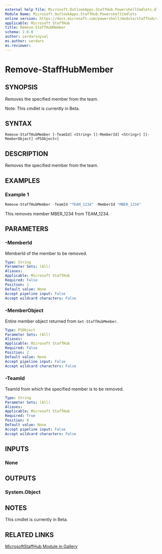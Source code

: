 ```yaml
---
external help file: Microsoft.OutlookApps.StaffHub.PowershellCmdlets.dll-Help.xml
Module Name: Microsoft.OutlookApps.StaffHub.PowershellCmdlets
online version: https://docs.microsoft.com/powershell/module/staffhub/remove-staffhubmember
applicable: Microsoft StaffHub
title: Remove-StaffHubMember
schema: 2.0.0
author: serdarsoysal
ms.author: serdars
ms.reviewer:
---
```


# Remove-StaffHubMember

## SYNOPSIS
Removes the specified member from the team.

Note: This cmdlet is currently in Beta.

## SYNTAX

```
Remove-StaffHubMember [-TeamId] <String> [[-MemberId] <String>] [[-MemberObject] <PSObject>]
```

## DESCRIPTION
Removes the specified member from the team.

## EXAMPLES

### Example 1
```powershell
Remove-StaffHubMember -TeamId "TEAM_1234" -MemberId "MBER_1234"
```

This removes member MBER_1234 from TEAM_1234.

## PARAMETERS

### -MemberId
MemberId of the member to be removed.

```yaml
Type: String
Parameter Sets: (All)
Aliases:
Applicable: Microsoft StaffHub
Required: False
Position: 1
Default value: None
Accept pipeline input: False
Accept wildcard characters: False
```

### -MemberObject
Entire member object returned from `Get-StaffHubMember`.

```yaml
Type: PSObject
Parameter Sets: (All)
Aliases:
Applicable: Microsoft StaffHub
Required: False
Position: 2
Default value: None
Accept pipeline input: False
Accept wildcard characters: False
```

### -TeamId
TeamId from which the specified member is to be removed.

```yaml
Type: String
Parameter Sets: (All)
Aliases:
Applicable: Microsoft StaffHub
Required: True
Position: 0
Default value: None
Accept pipeline input: False
Accept wildcard characters: False
```

## INPUTS

### None

## OUTPUTS

### System.Object

## NOTES

This cmdlet is currently in Beta.

## RELATED LINKS

[MicrosoftStaffHub Module in Gallery](https://www.powershellgallery.com/packages/MicrosoftStaffHub/1.0.0-alpha)

